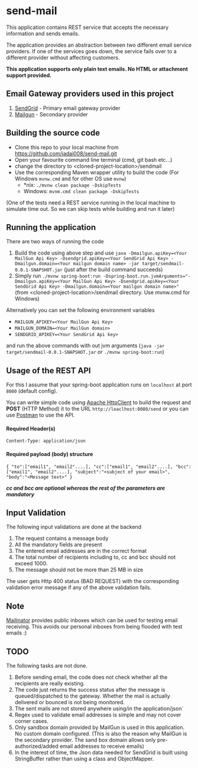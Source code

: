 # send-mail
This application contains REST service that accepts the necessary information and sends emails.

The application provides an abstraction between two different email service providers. If one of
the services goes down, the service fails over to a different provider without affecting customers.

**This application supports only plain text emails. No HTML or attachment support provided.**

## Email Gateway providers used in this project
1. [SendGrid](https://sendgrid.com/) - Primary email gateway provider
2. [Mailgun](https://www.mailgun.com/) - Secondary provider

## Building the source code
- Clone this repo to your local machine from https://github.com/jadai008/send-mail.git
- Open your favourite command line terminal (cmd, git bash etc...) 
- change the directory to &lt;cloned-project-location&gt;/sendmail
- Use the corresponding Maven wrapper utility to build the code (For Windows `mvnw.cmd` and for other OS use `mvnw`)
	- *nix: `./mvnw clean package -DskipTests` 
	- Windows: `mvnm.cmd clean package -DskipTests`
	
(One of the tests need a REST service running in the local machine to simulate time out. So we can skip tests while building and run it later)
		

## Running the application
There are two ways of running the code
1. Build the code using above step and use `java -Dmailgun.apiKey=<Your MailGun Api Key> -Dsendgrid.apiKey=<Your SendGrid Api Key> -Dmailgun.domain=<Your mailgun domain name> -jar target/sendmail-0.0.1-SNAPSHOT.jar` (just after the build command succeeds)
2. Simply run `./mvnw spring-boot:run -Dspring-boot.run.jvmArguments="-Dmailgun.apiKey=<Your MailGun Api Key> -Dsendgrid.apiKey=<Your SendGrid Api Key> -Dmailgun.domain=<Your mailgun domain name>"` (from &lt;cloned-project-location&gt;/sendmail directory. Use mvnw.cmd for Windows)

Alternatively you can set the following environment variables

- `MAILGUN_APIKEY=<Your MailGun Api Key>`
- `MAILGUN_DOMAIN=<Your MailGun domain>`
- `SENDGRID_APIKEY=<Your SendGrid Api key>`

and run the above commands with out jvm arguments (`java -jar target/sendmail-0.0.1-SNAPSHOT.jar` or `./mvnw spring-boot:run`) 

## Usage of the REST API
For this I assume that your spring-boot application runs on `localhost` at port `8080` (default config). 

You can write simple code using [Apache HttpClient](https://hc.apache.org/httpcomponents-client-ga/index.html) to build the request and **POST** (HTTP Method) it to the URL `http://loaclhost:8080/send` or you can use [Postman](https://www.getpostman.com/) to use the API.

#### Required Header(s)
`Content-Type: application/json`

#### Required payload (body) structure

`{
	"to":["email1", "email2"....],
	"cc":["email1", "email2"....],
	"bcc":["email1", "email2"....],
	"subject":"<subject of your email>",
	"body":"<Message text>"
}`

**_cc and bcc are optional whereas the rest of the parameters are mandatory_**

## Input Validation
The following input validations are done at the backend
1. The request contains a message body
2. All the mandatory fields are present
3. The entered email addresses are in the correct format
4. The total number of recipients including to, cc and bcc should not exceed 1000.
5. The message should not be more than 25 MB in size

The user gets Http 400 status (BAD REQUEST) with the corresponding validation error message if any of the above validation fails.

## Note
[Mailinator](https://www.mailinator.com/) provides public inboxes which can be used for testing email receiving. This avoids our personal inboxes from being flooded with test emails :)

## TODO
The following tasks are not done.

1. Before sending email, the code does not check whether all the recipients are really existing. 
2. The code just returns the success status after the message is queued/dispatched to the gateway. Whether the mail is actually delivered or bounced is not being monitored.
3. The sent mails are not stored anywhere using/in the application/json`
4. Regex used to validate email addresses is simple and may not cover corner cases.
5. Only sandbox domain provided by MailGun is used in this application. No custom domain configured. (This is also the reason why MailGun is the secondary provider. The sand box domain allows only pre-authorized/added email addresses to receive emails)
6. In the interest of time, the Json data needed for SendGrid is built using StringBuffer rather than using a class and ObjectMapper. 
